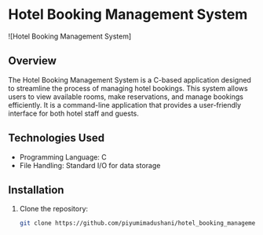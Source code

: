 # Hotel Booking Management System

![Hotel Booking Management System]

## Overview

The Hotel Booking Management System is a C-based application designed to streamline the process of managing hotel bookings. This system allows users to view available rooms, make reservations, and manage bookings efficiently. It is a command-line application that provides a user-friendly interface for both hotel staff and guests.

## Technologies Used

- Programming Language: C
- File Handling: Standard I/O for data storage

## Installation

1. Clone the repository:
   ```bash
   git clone https://github.com/piyumimadushani/hotel_booking_management_system.git

